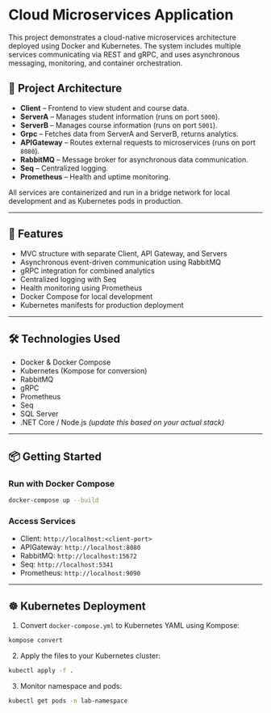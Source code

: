 # Cloud Microservices Application

This project demonstrates a cloud-native microservices architecture deployed using Docker and Kubernetes. The system includes multiple services communicating via REST and gRPC, and uses asynchronous messaging, monitoring, and container orchestration.

## 🧩 Project Architecture

- **Client** – Frontend to view student and course data.
- **ServerA** – Manages student information (runs on port `5000`).
- **ServerB** – Manages course information (runs on port `5001`).
- **Grpc** – Fetches data from ServerA and ServerB, returns analytics.
- **APIGateway** – Routes external requests to microservices (runs on port `8080`).
- **RabbitMQ** – Message broker for asynchronous data communication.
- **Seq** – Centralized logging.
- **Prometheus** – Health and uptime monitoring.

All services are containerized and run in a bridge network for local development and as Kubernetes pods in production.

---

## 🚀 Features

- MVC structure with separate Client, API Gateway, and Servers
- Asynchronous event-driven communication using RabbitMQ
- gRPC integration for combined analytics
- Centralized logging with Seq
- Health monitoring using Prometheus
- Docker Compose for local development
- Kubernetes manifests for production deployment

---

## 🛠️ Technologies Used

- Docker & Docker Compose  
- Kubernetes (Kompose for conversion)  
- RabbitMQ  
- gRPC  
- Prometheus  
- Seq  
- SQL Server  
- .NET Core / Node.js *(update this based on your actual stack)*

---

## 📦 Getting Started

### Run with Docker Compose
```bash
docker-compose up --build
```

### Access Services
- Client: `http://localhost:<client-port>`
- APIGateway: `http://localhost:8080`
- RabbitMQ: `http://localhost:15672`
- Seq: `http://localhost:5341`
- Prometheus: `http://localhost:9090`

---

## ☸️ Kubernetes Deployment

1. Convert `docker-compose.yml` to Kubernetes YAML using Kompose:
```bash
kompose convert
```

2. Apply the files to your Kubernetes cluster:
```bash
kubectl apply -f .
```

3. Monitor namespace and pods:
```bash
kubectl get pods -n lab-namespace
```

